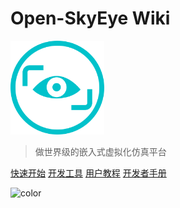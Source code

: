 # Open-SkyEye Wiki

<img src="_media/icon.png" alt="logo" style="zoom:30%;" />

> 做世界级的嵌入式虚拟化仿真平台

[快速开始](/zh-cn/quick-start/quick-start.md)
[开发工具](/zh-cn/env-doc/env-doc.md)
[用户教程](zh-cn/env-doc/env-doc.md)
[开发者手册](zh-cn/env-doc/env-doc.md)

<!-- 背景色 -->

![color](#f0f0f0)